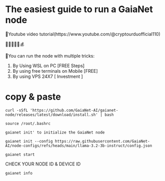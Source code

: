 <h1>The easiest guide to run a GaiaNet node</h1>
<h>💎Youtube video tutorial(https://www.youtube.com/@cryptourduofficial110)

🫰💸💴🤑💲💰

<h>💎You can run the node with multiple tricks:</h>

1) By Using WSL on PC [FREE Steps]
2) By using free terminals on Mobile [FREE]
3) By using VPS 24X7 [ Investment ]

<h1>copy & paste</h1>  

```console
curl -sSfL 'https://github.com/GaiaNet-AI/gaianet-node/releases/latest/download/install.sh' | bash
```

```console
source /root/.bashrc
```
```console
gaianet init' to initialize the GaiaNet node
```

```console
gaianet init --config https://raw.githubusercontent.com/GaiaNet-AI/node-configs/refs/heads/main/llama-3.2-3b-instruct/config.json
```

```console
gaianet start
```
<h>CHECK YOUR NODE ID & DEVICE ID</h>

```console
gaianet info
```

